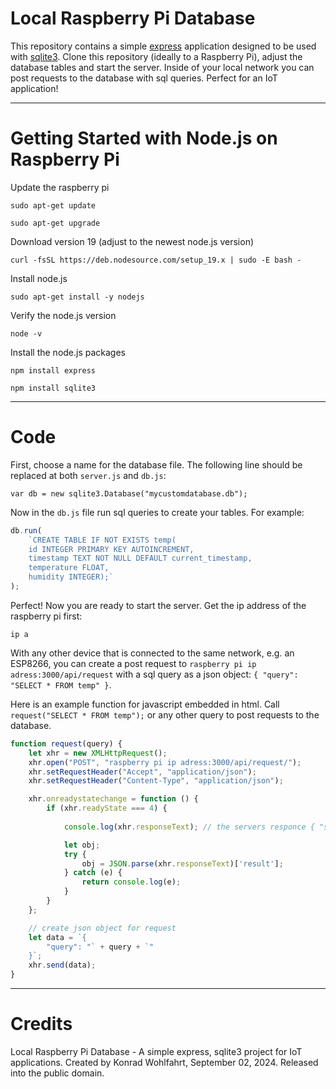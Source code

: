 # Local Raspberry Pi Database
This repository contains a simple [express](https://www.npmjs.com/package/express) application designed to be used with [sqlite3](https://www.npmjs.com/package/sqlite3). Clone this repository (ideally to a Raspberry Pi), adjust the database tables and start the server. Inside of your local network you can post requests to the database with sql queries. Perfect for an IoT application!


***
# Getting Started with Node.js on Raspberry Pi
Update the raspberry pi

`sudo apt-get update`

`sudo apt-get upgrade`

Download version 19 (adjust to the newest node.js version)

`curl -fsSL https://deb.nodesource.com/setup_19.x | sudo -E bash -`

Install node.js

`sudo apt-get install -y nodejs`

Verify the node.js version

`node -v`

Install the node.js packages

`npm install express`

`npm install sqlite3`


***
# Code
First, choose a name for the database file. The following line should be replaced at both `server.js` and `db.js`:

`var db = new sqlite3.Database("mycustomdatabase.db");`

Now in the `db.js` file run sql queries to create your tables.
For example:
```js
db.run(
    `CREATE TABLE IF NOT EXISTS temp(
    id INTEGER PRIMARY KEY AUTOINCREMENT,
    timestamp TEXT NOT NULL DEFAULT current_timestamp,
    temperature FLOAT,
    humidity INTEGER);`
);
```

Perfect! Now you are ready to start the server. Get the ip address of the raspberry pi first:

`ip a`

With any other device that is connected to the same network, e.g. an ESP8266, you can create a post request to `raspberry pi ip adress:3000/api/request` with a sql query as a json object: `{ "query": "SELECT * FROM temp" }`.

Here is an example function for javascript embedded in html. Call `request("SELECT * FROM temp");` or any other query to post requests to the database.
```js
function request(query) {
    let xhr = new XMLHttpRequest();
    xhr.open("POST", "raspberry pi ip adress:3000/api/request/");
    xhr.setRequestHeader("Accept", "application/json");
    xhr.setRequestHeader("Content-Type", "application/json");

    xhr.onreadystatechange = function () {
        if (xhr.readyState === 4) {
        
            console.log(xhr.responseText); // the servers responce { "status": "ok", "result": { ... } }

            let obj;
            try {
                obj = JSON.parse(xhr.responseText)['result'];
            } catch (e) {
                return console.log(e);
            }
        }
    };

    // create json object for request
    let data = `{
        "query": "` + query + `"
    }`;
    xhr.send(data);
}
```


***
# Credits
Local Raspberry Pi Database - A simple express, sqlite3 project for IoT applications.
Created by Konrad Wohlfahrt, September 02, 2024.
Released into the public domain.
